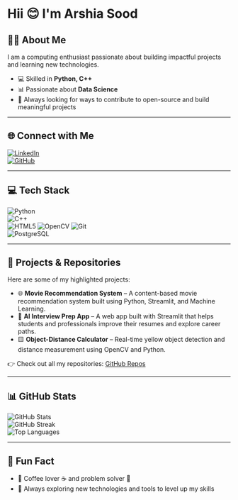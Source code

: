 # Hii 😊 I'm Arshia Sood 

## 👩‍💻 About Me
I am a computing enthusiast passionate about building impactful projects and learning new technologies.  
- 💻 Skilled in **Python, C++**  
- 📊 Passionate about **Data Science**  
- 🎯 Always looking for ways to contribute to open-source and build meaningful projects  

---

## 🌐 Connect with Me
[![LinkedIn](https://img.shields.io/badge/LinkedIn-0077B5?style=for-the-badge&logo=linkedin&logoColor=white)](https://www.linkedin.com/in/arshia-sood-63959622)  
[![GitHub](https://img.shields.io/badge/GitHub-100000?style=for-the-badge&logo=github&logoColor=white)](https://github.com/Arshia-Sood)  

---

## 💻 Tech Stack
![Python](https://img.shields.io/badge/Python-3776AB?style=for-the-badge&logo=python&logoColor=white)  
![C++](https://img.shields.io/badge/C++-00599C?style=for-the-badge&logo=c%2B%2B&logoColor=white)  
![HTML5](https://img.shields.io/badge/HTML5-E34F26?style=for-the-badge&logo=html5&logoColor=white) 
![OpenCV](https://img.shields.io/badge/OpenCV-27338e?style=for-the-badge&logo=opencv&logoColor=white) 
![Git](https://img.shields.io/badge/Git-F05032?style=for-the-badge&logo=git&logoColor=white)  
![PostgreSQL](https://img.shields.io/badge/PostgreSQL-316192?style=for-the-badge&logo=postgresql&logoColor=white)  

---

## 📂 Projects & Repositories
Here are some of my highlighted projects:  

- 🌐 **Movie Recommendation System** – A content-based movie recommendation system built using Python, Streamlit, and Machine Learning. 
- 🤖 **AI Interview Prep App** – A web app built with Streamlit that helps students and professionals improve their resumes and explore career paths.  
- 🟨 **Object-Distance Calculator** – Real-time yellow object detection and distance measurement using OpenCV and Python.  

👉 Check out all my repositories: [GitHub Repos](https://github.com/Arshia-Sood?tab=repositories)  

---

## 📊 GitHub Stats
![GitHub Stats](https://github-readme-stats.vercel.app/api?username=Arshia-Sood&theme=dark&hide_border=false&include_all_commits=true&count_private=true)  
![GitHub Streak](https://github-readme-streak-stats.herokuapp.com/?user=Arshia-Sood&theme=dark&hide_border=false)  
![Top Languages](https://github-readme-stats.vercel.app/api/top-langs/?username=Arshia-Sood&theme=dark&hide_border=false&layout=compact)  

---

## 🚀 Fun Fact
- 🔹 Coffee lover ☕ and problem solver 🧩  
- 🔹 Always exploring new technologies and tools to level up my skills  
